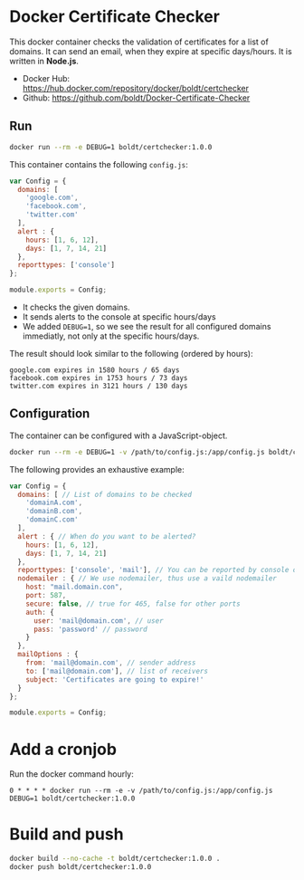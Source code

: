 # Docker Certificate Checker

This docker container checks the validation of certificates for a list of domains.
It can send an email, when they expire at specific days/hours.
It is written in **Node.js**.

* Docker Hub: https://hub.docker.com/repository/docker/boldt/certchecker
* Github: https://github.com/boldt/Docker-Certificate-Checker

## Run

```bash
docker run --rm -e DEBUG=1 boldt/certchecker:1.0.0
```

This container contains the following `config.js`:

```js
var Config = {
  domains: [
    'google.com',
    'facebook.com',
    'twitter.com'
  ],
  alert : {
    hours: [1, 6, 12],
    days: [1, 7, 14, 21]
  },
  reporttypes: ['console']
};

module.exports = Config;
```

* It checks the given domains.
* It sends alerts to the console at specific hours/days
* We added `DEBUG=1`, so we see the result for all configured domains immediatly, not only at the specific hours/days.

The result should look similar to the following (ordered by hours):

```
google.com expires in 1580 hours / 65 days
facebook.com expires in 1753 hours / 73 days
twitter.com expires in 3121 hours / 130 days
```

## Configuration

The container can be configured with a JavaScript-object.

```bash
docker run --rm -e DEBUG=1 -v /path/to/config.js:/app/config.js boldt/certchecker:1.0.0
```

The following provides an exhaustive example:

```js
var Config = {
  domains: [ // List of domains to be checked
    'domainA.com',
    'domainB.com',
    'domainC.com'
  ],
  alert : { // When do you want to be alerted?
    hours: [1, 6, 12],
    days: [1, 7, 14, 21]
  },
  reporttypes: ['console', 'mail'], // You can be reported by console or by mail
  nodemailer : { // We use nodemailer, thus use a vaild nodemailer 
    host: "mail.domain.con",
    port: 587,
    secure: false, // true for 465, false for other ports
    auth: {
      user: 'mail@domain.com', // user
      pass: 'password' // password
    }
  },
  mailOptions : {
    from: 'mail@domain.com', // sender address
    to: ['mail@domain.com'], // list of receivers
    subject: 'Certificates are going to expire!'
  }
};

module.exports = Config;
```

# Add a cronjob

Run the docker command hourly:

```
0 * * * * docker run --rm -e -v /path/to/config.js:/app/config.js DEBUG=1 boldt/certchecker:1.0.0
```

# Build and push

```bash
docker build --no-cache -t boldt/certchecker:1.0.0 .
docker push boldt/certchecker:1.0.0
```
